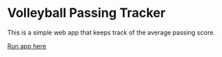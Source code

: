 # Volleyball Passing Tracker

This is a simple web app that keeps track of the average passing score.

[Run app here](http://codytheking.pythonanywhere.com/)

